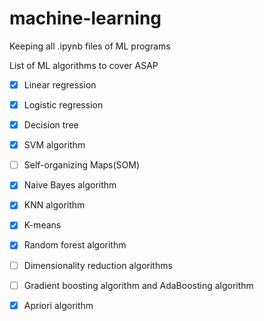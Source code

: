 # machine-learning
Keeping all .ipynb files of ML programs




List of ML algorithms to cover ASAP

- [x]    Linear regression
- [x]    Logistic regression
- [x]    Decision tree
- [x]    SVM algorithm
- [ ]    Self-organizing Maps(SOM)
- [x]    Naive Bayes algorithm
- [x]    KNN algorithm
- [x]    K-means
- [x]    Random forest algorithm
- [ ]    Dimensionality reduction algorithms
- [ ]    Gradient boosting algorithm and AdaBoosting algorithm
- [x]    Apriori algorithm

